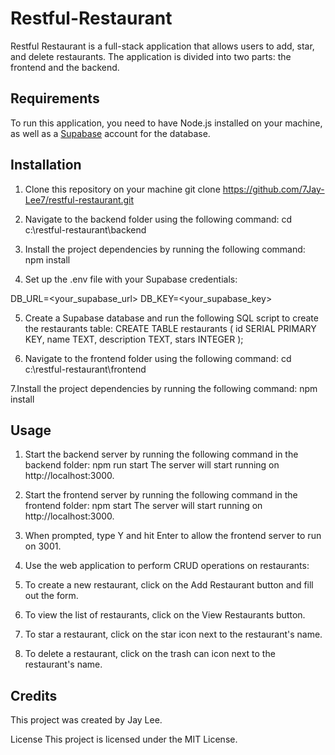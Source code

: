 # Restful-Restaurant
Restful Restaurant is a full-stack application that allows users to add, star, and delete restaurants. The application is divided into two parts: the frontend and the backend.

## Requirements
To run this application, you need to have Node.js installed on your machine, as well as a [Supabase](https://www.supabase.com) account for the database.

## Installation
1. Clone this repository on your machine
git clone https://github.com/7Jay-Lee7/restful-restaurant.git

2. Navigate to the backend folder using the following command:
cd c:\restful-restaurant\backend

3. Install the project dependencies by running the following command:
npm install

4. Set up the .env file with your Supabase credentials:

DB_URL=<your_supabase_url>
DB_KEY=<your_supabase_key>

5. Create a Supabase database and run the following SQL script to create the restaurants table:
CREATE TABLE restaurants (
  id SERIAL PRIMARY KEY,
  name TEXT,
  description TEXT,
  stars INTEGER
);

6. Navigate to the frontend folder using the following command:
cd c:\restful-restaurant\frontend

7.Install the project dependencies by running the following command:
npm install

## Usage
1. Start the backend server by running the following command in the backend folder:
npm run start
The server will start running on http://localhost:3000.

2. Start the frontend server by running the following command in the frontend folder:
npm start
The server will start running on http://localhost:3000.

3. When prompted, type Y and hit Enter to allow the frontend server to run on 3001.

4. Use the web application to perform CRUD operations on restaurants:

5. To create a new restaurant, click on the Add Restaurant button and fill out the form.
6. To view the list of restaurants, click on the View Restaurants button.
7. To star a restaurant, click on the star icon next to the restaurant's name.
8. To delete a restaurant, click on the trash can icon next to the restaurant's name.

## Credits
This project was created by Jay Lee.

License
This project is licensed under the MIT License.
